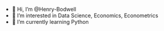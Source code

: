 - 👋 Hi, I’m @Henry-Bodwell
- 👀 I’m interested in Data Science, Economics, Econometrics
- 🌱 I’m currently learning Python

<!---
Henry-Bodwell/Henry-Bodwell is a ✨ special ✨ repository because its `README.md` (this file) appears on your GitHub profile.
You can click the Preview link to take a look at your changes.
--->
